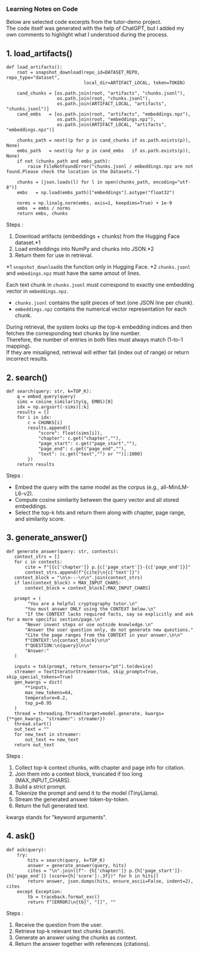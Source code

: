 
### Learning Notes on Code ###

Below are selected code excerpts from the tutor-demo project.  
The code itself was generated with the help of ChatGPT, but I added my own comments to highlight what I understood during the process.

## 1. load_artifacts() ##
```
def load_artifacts():
    root = snapshot_download(repo_id=DATASET_REPO, repo_type="dataset",
                             local_dir=ARTIFACT_LOCAL, token=TOKEN)
    
    cand_chunks = [os.path.join(root, "artifacts", "chunks.jsonl"),
                   os.path.join(root, "chunks.jsonl"),
                   os.path.join(ARTIFACT_LOCAL, "artifacts", "chunks.jsonl")]
    cand_embs   = [os.path.join(root, "artifacts", "embeddings.npz"),
                   os.path.join(root, "embeddings.npz"),
                   os.path.join(ARTIFACT_LOCAL, "artifacts", "embeddings.npz")]

    chunks_path = next((p for p in cand_chunks if os.path.exists(p)), None)
    embs_path   = next((p for p in cand_embs   if os.path.exists(p)), None)
    if not (chunks_path and embs_path):
        raise FileNotFoundError("chunks.jsonl / embeddings.npz are not found.Please check the location in the Datasets.")

    chunks = [json.loads(l) for l in open(chunks_path, encoding="utf-8")]
    embs   = np.load(embs_path)["embeddings"].astype("float32")
   
    norms = np.linalg.norm(embs, axis=1, keepdims=True) + 1e-9
    embs  = embs / norms
    return embs, chunks
```
Steps :
1. Download artifacts (embeddings + chunks) from the Hugging Face dataset.*1
2. Load embeddings into NumPy and chunks into JSON.*2
3. Return them for use in retrieval.

*1 `snapshot_download`is the function only in Hugging Face.
*2 `chunks.jsonl` and `embedings.npz` must have the same amout of lines.

Each text chunk in `chunks.jsonl` must correspond to exactly one embedding vector in `embeddings.npz`.  
- `chunks.jsonl` contains the split pieces of text (one JSON line per chunk).  
- `embeddings.npz` contains the numerical vector representation for each chunk.  

During retrieval, the system looks up the top-k embedding indices and then fetches the corresponding text chunks by line number.  
Therefore, the number of entries in both files must always match (1-to-1 mapping).  
If they are misaligned, retrieval will either fail (index out of range) or return incorrect results.


## 2. search() ##

```
def search(query: str, k=TOP_K):
    q = embed_query(query)
    sims = cosine_similarity(q, EMBS)[0]
    idx = np.argsort(-sims)[:k]
    results = []
    for i in idx:
        c = CHUNKS[i]
        results.append({
            "score": float(sims[i]),
            "chapter": c.get("chapter",""),
            "page_start": c.get("page_start",""),
            "page_end": c.get("page_end",""),
            "text": (c.get("text","") or "")[:1000]
        })
    return results
```
Steps :
- Embed the query with the same model as the corpus (e.g., all-MiniLM-L6-v2).
- Compute cosine similarity between the query vector and all stored embeddings.
- Select the top-k hits and return them along with chapter, page range, and similarity score.


## 3. generate_answer() ##

 ```
 def generate_answer(query: str, contexts):
    context_strs = []
    for c in contexts:
        cite = f"[{c['chapter']} p.{c['page_start']}-{c['page_end']}]"
        context_strs.append(f"{cite}\n{c['text']}")
    context_block = "\n\n---\n\n".join(context_strs)
    if len(context_block) > MAX_INPUT_CHARS:
        context_block = context_block[:MAX_INPUT_CHARS]

    prompt = (
         "You are a helpful cryptography tutor.\n"
        "You must answer ONLY using the CONTEXT below.\n"
        "If the CONTEXT lacks required facts, say so explicitly and ask for a more specific section/page.\n"
        "Never invent steps or use outside knowledge.\n"
        "Answer the user question only, do not generate new questions."
        "Cite the page ranges from the CONTEXT in your answer.\n\n"
        f"CONTEXT:\n{context_block}\n\n"
        f"QUESTION:\n{query}\n\n"
        "Answer:"
    )

    inputs = tok(prompt, return_tensors="pt").to(device)
    streamer = TextIteratorStreamer(tok, skip_prompt=True, skip_special_tokens=True)
    gen_kwargs = dict(
        **inputs,
        max_new_tokens=64,
        temperature=0.2,
        top_p=0.95
    )
    thread = threading.Thread(target=model.generate, kwargs={**gen_kwargs, "streamer": streamer})
    thread.start()
    out_text = ""
    for new_text in streamer:
        out_text += new_text
    return out_text
```
Steps :
1. Collect top-k context chunks, with chapter and page info for citation.
2. Join them into a context block, truncated if too long (MAX_INPUT_CHARS).
3. Build a strict prompt.
4. Tokenize the prompt and send it to the model (TinyLlama).
5. Stream the generated answer token-by-token.
6. Return the full generated text.

kwargs stands for "keyword arguments". 


## 4. ask() ##
```
def ask(query):
    try:
        hits = search(query, k=TOP_K)
        answer = generate_answer(query, hits)
        cites = "\n".join([f"- {h['chapter']} p.{h['page_start']}-{h['page_end']} (score={h['score']:.3f})" for h in hits])
        return answer, json.dumps(hits, ensure_ascii=False, indent=2), cites
    except Exception:
        tb = traceback.format_exc()
        return f"[ERROR]\n{tb}", "[]", ""
```
Steps :
1. Receive the question from the user.
2. Retrieve top-k relevant text chunks (search).
3. Generate an answer using the chunks as context.
4. Return the answer together with references (citations).
